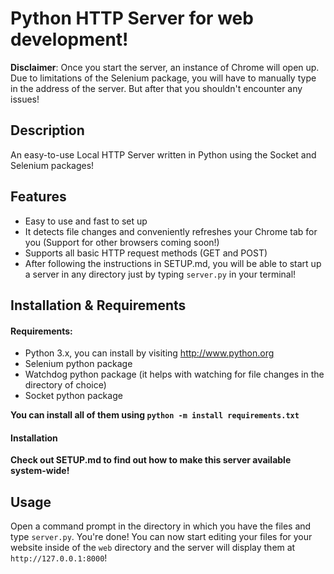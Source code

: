 # Python HTTP Server for web development!

**Disclaimer**:
Once you start the server, an instance of Chrome will open up. Due to limitations of the Selenium package, you will have to manually type in the address of the server. But after that you shouldn't encounter any issues!

## Description
An easy-to-use Local HTTP Server written in Python using the Socket and Selenium packages!

## Features
* Easy to use and fast to set up
* It detects file changes and conveniently refreshes your Chrome tab for you (Support for other browsers coming soon!)
* Supports all basic HTTP request methods (GET and POST)
* After following the instructions in SETUP.md, you will be able to start up a server in any directory just by typing `server.py` in your terminal!


## Installation & Requirements
#### Requirements:
* Python 3.x, you can install by visiting http://www.python.org
* Selenium python package
* Watchdog python package (it helps with watching for file changes in the directory of choice)
* Socket python package

**You can install all of them using `python -m install requirements.txt`**

#### Installation
**Check out SETUP.md to find out how to make this server available system-wide!**

## Usage
Open a command prompt in the directory in which you have the files and type `server.py`. You're done! You can now start editing your files for your website inside of the `web` directory and the server will display them at `http://127.0.0.1:8000`!